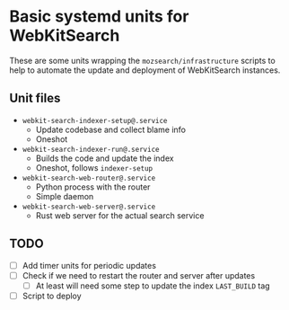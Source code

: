 # Basic systemd units for WebKitSearch

These are some units wrapping the `mozsearch/infrastructure` scripts to help to
automate the update and deployment of WebKitSearch instances.

## Unit files

* `webkit-search-indexer-setup@.service`
    * Update codebase and collect blame info
    * Oneshot
* `webkit-search-indexer-run@.service`
    * Builds the code and update the index
    * Oneshot, follows `indexer-setup`
* `webkit-search-web-router@.service`
    * Python process with the router
    * Simple daemon
* `webkit-search-web-server@.service`
    * Rust web server for the actual search service

## TODO

* [ ] Add timer units for periodic updates
* [ ] Check if we need to restart the router and server after updates
    * [ ] At least will need some step to update the index `LAST_BUILD` tag
* [ ] Script to deploy
